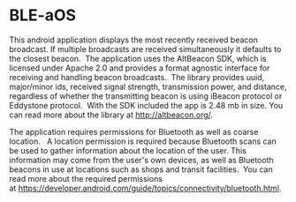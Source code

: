 # BLE-aOS

This android application displays the most recently received beacon broadcast. If multiple broadcasts are received simultaneously it defaults to the closest beacon.  The application uses the AltBeacon SDK, which is licensed under Apache 2.0 and provides a format agnostic interface for receiving and handling beacon broadcasts.  The library provides uuid, major/minor ids, received signal strength, transmission power, and distance, regardless of whether the transmitting beacon is using iBeacon protocol or Eddystone protocol.  With the SDK included the app is 2.48 mb in size. You can read more about the library at http://altbeacon.org/.

The application requires permissions for Bluetooth as well as coarse location.   A location permission is required because Bluetooth scans can be used to gather information about the location of the user. This information may come from the user's own devices, as well as Bluetooth beacons in use at locations such as shops and transit facilities.  You can read more about the required permissions at https://developer.android.com/guide/topics/connectivity/bluetooth.html.